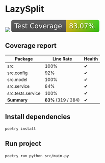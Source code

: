# LazySplit

![](https://github.com/linkstaple/SQR-project-S24/actions/workflows/deploy.yml/badge.svg)
![](https://raw.githubusercontent.com/linkstaple/SQR-project-S24/_xml_coverage_reports/data/main/badge.svg)

## Coverage report

<!-- BEGIN REPORT -->
Package | Line Rate | Health
-------- | --------- | ------
src | 100% | ✔
src.config | 92% | ✔
src.model | 100% | ✔
src.service | 84% | ✔
src.tests.service | 100% | ✔
**Summary** | **83%** (319 / 384) | ✔
<!-- END REPORT -->


## Install dependencies
`poetry install`

## Run project
`poetry run python src/main.py`
